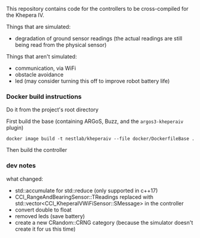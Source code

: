
This repository contains code for the controllers to be cross-compiled for the Khepera IV.

Things that are simulated:
- degradation of ground sensor readings (the actual readings are still being read from the physical sensor)

Things that aren't simulated:
- communication, via WiFi
- obstacle avoidance
- led (may consider turning this off to improve robot battery life)

### Docker build instructions
Do it from the project's root directory

First build the base (containing ARGoS, Buzz, and the `argos3-kheperaiv` plugin)
```
docker image build -t nestlab/kheperaiv --file docker/DockerfileBase .
```

Then build the controller 

### dev notes
what changed:
- std::accumulate for std::reduce (only supported in c++17)
- CCI_RangeAndBearingSensor::TReadings replaced with std::vector<CCI_KheperaIVWiFiSensor::SMessage> in the controller
- convert double to float
- removed leds (save battery)
- create a new CRandom::CRNG category (because the simulator doesn't create it for us this time)